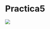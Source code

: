 # Practica5

[![](https://gitpod.io/button/open-in-gitpod.svg)](https://gitpod.io/#https://github.com/BlancadePedro/Practica5)
